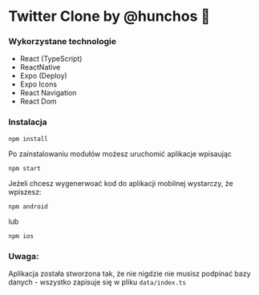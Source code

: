 # Twitter Clone by @hunchos 🚀

### Wykorzystane technologie
- React (TypeScript)
- ReactNative
- Expo (Deploy)
- Expo Icons
- React Navigation
- React Dom


### Instalacja
```
npm install
```
Po zainstalowaniu modułów możesz uruchomić aplikacje wpisaując
```
npm start
```
Jeżeli chcesz wygenerwoać kod do aplikacji mobilnej wystarczy, że wpiszesz:
```
npm android
```
lub
```
npm ios
```

### Uwaga:

Aplikacja została stworzona tak, że nie nigdzie nie musisz podpinać bazy danych - wszystko zapisuje się w pliku `data/index.ts`
